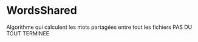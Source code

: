 # WordsShared
Algorithme qui calculent les mots partagées entre tout les fichiers
PAS DU TOUT TERMINEE
